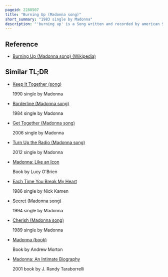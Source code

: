 ```yaml
---
pageid: 2288507
title: "Burning Up (Madonna song)"
short_summary: "1983 single by Madonna"
description: "'burning up' is a Song written and recorded by american Singer Madonna included on her Debut Studio Album Madonna. Written by the Singer and produced by Reggie Lucas the Song was released on 9 March 1983 as a single double-sided with physical Attraction. In early 1980 Madonna began her Music Career as a Member of the Breakfast Club with Band Drummer Stephen Bray forming a new Band Emmy and the Emmys but shortly after she decided to pursue a Solo Career. She and Bray created Demos for three Songs: 'Everybody', 'ai n't No Big Deal', and 'Burning Up'."
---
```


## Reference

- [Burning Up (Madonna song) (Wikipedia)](https://en.wikipedia.org/?curid=2288507)

## Similar TL;DR

- [Keep It Together (song)](/tldr/en/keep-it-together-song)

  1990 single by Madonna

- [Borderline (Madonna song)](/tldr/en/borderline-madonna-song)

  1984 single by Madonna

- [Get Together (Madonna song)](/tldr/en/get-together-madonna-song)

  2006 single by Madonna

- [Turn Up the Radio (Madonna song)](/tldr/en/turn-up-the-radio-madonna-song)

  2012 single by Madonna

- [Madonna: Like an Icon](/tldr/en/madonna-like-an-icon)

  Book by Lucy O'Brien

- [Each Time You Break My Heart](/tldr/en/each-time-you-break-my-heart)

  1986 single by Nick Kamen

- [Secret (Madonna song)](/tldr/en/secret-madonna-song)

  1994 single by Madonna

- [Cherish (Madonna song)](/tldr/en/cherish-madonna-song)

  1989 single by Madonna

- [Madonna (book)](/tldr/en/madonna-book)

  Book by Andrew Morton

- [Madonna: An Intimate Biography](/tldr/en/madonna-an-intimate-biography)

  2001 book by J. Randy Taraborrelli
